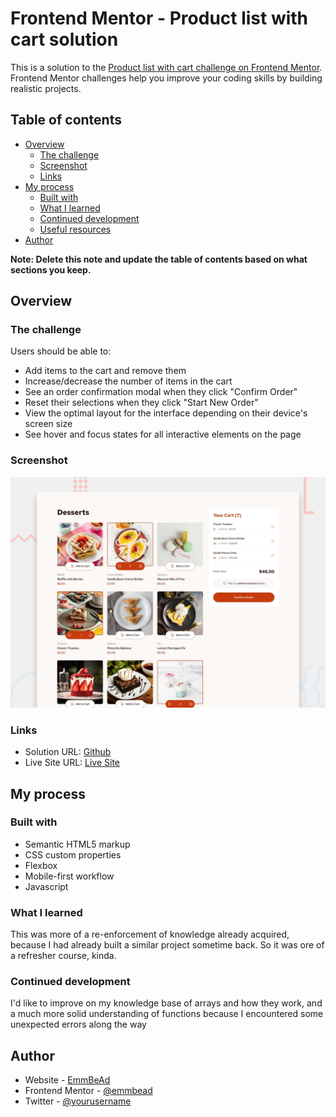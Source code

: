 # Frontend Mentor - Product list with cart solution

This is a solution to the [Product list with cart challenge on Frontend Mentor](https://www.frontendmentor.io/challenges/product-list-with-cart-5MmqLVAp_d). Frontend Mentor challenges help you improve your coding skills by building realistic projects. 

## Table of contents

- [Overview](#overview)
  - [The challenge](#the-challenge)
  - [Screenshot](#screenshot)
  - [Links](#links)
- [My process](#my-process)
  - [Built with](#built-with)
  - [What I learned](#what-i-learned)
  - [Continued development](#continued-development)
  - [Useful resources](#useful-resources)
- [Author](#author)

**Note: Delete this note and update the table of contents based on what sections you keep.**

## Overview

### The challenge

Users should be able to:

- Add items to the cart and remove them
- Increase/decrease the number of items in the cart
- See an order confirmation modal when they click "Confirm Order"
- Reset their selections when they click "Start New Order"
- View the optimal layout for the interface depending on their device's screen size
- See hover and focus states for all interactive elements on the page

### Screenshot

![](./preview.jpg)

### Links

- Solution URL: [Github](https://github.io/emmbead/product-list-with-cart/tree/main#)
- Live Site URL: [Live Site](https://emmbead.github.io/Product-list-with-cart/)

## My process

### Built with

- Semantic HTML5 markup
- CSS custom properties
- Flexbox
- Mobile-first workflow
- Javascript

### What I learned

This was more of a re-enforcement of knowledge already acquired, because I had already built a similar project sometime back. So it was ore of a refresher course, kinda.

### Continued development

I'd like to improve on my knowledge base of arrays and how they work, and a much more solid understanding of functions because I encountered some unexpected errors along the way

## Author

- Website - [EmmBeAd](https://www.github.io/emmbead)
- Frontend Mentor - [@emmbead](https://www.frontendmentor.io/profile/emmbead)
- Twitter - [@yourusername](https://www.twitter.com/yourusername)